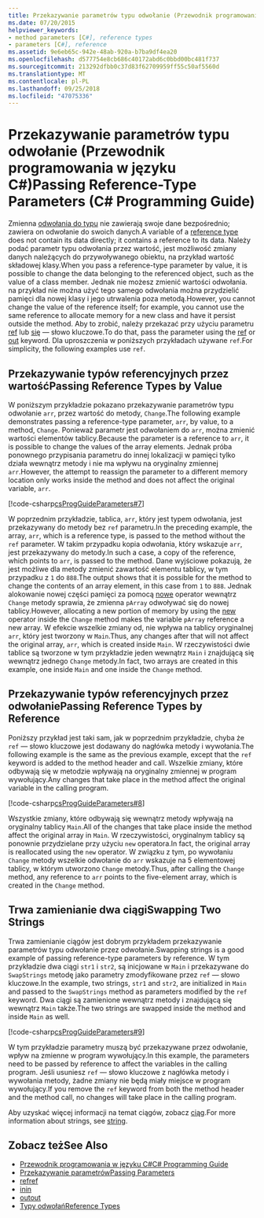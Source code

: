 ```yaml
---
title: Przekazywanie parametrów typu odwołanie (Przewodnik programowania w języku C#)
ms.date: 07/20/2015
helpviewer_keywords:
- method parameters [C#], reference types
- parameters [C#], reference
ms.assetid: 9e6eb65c-942e-48ab-920a-b7ba9df4ea20
ms.openlocfilehash: d577754e8cb686c40172abd6c0bbd00bc481f737
ms.sourcegitcommit: 213292dfbb0c37d83f62709959ff55c50af5560d
ms.translationtype: MT
ms.contentlocale: pl-PL
ms.lasthandoff: 09/25/2018
ms.locfileid: "47075336"
---
```

# <a name="passing-reference-type-parameters-c-programming-guide"></a><span data-ttu-id="800a3-102">Przekazywanie parametrów typu odwołanie (Przewodnik programowania w języku C#)</span><span class="sxs-lookup"><span data-stu-id="800a3-102">Passing Reference-Type Parameters (C# Programming Guide)</span></span>
<span data-ttu-id="800a3-103">Zmienna [odwołania do typu](../../../csharp/language-reference/keywords/reference-types.md) nie zawierają swoje dane bezpośrednio; zawiera on odwołanie do swoich danych.</span><span class="sxs-lookup"><span data-stu-id="800a3-103">A variable of a [reference type](../../../csharp/language-reference/keywords/reference-types.md) does not contain its data directly; it contains a reference to its data.</span></span> <span data-ttu-id="800a3-104">Należy podać parametr typu odwołania przez wartość, jest możliwość zmiany danych należących do przywoływanego obiektu, na przykład wartość składowej klasy.</span><span class="sxs-lookup"><span data-stu-id="800a3-104">When you pass a reference-type parameter by value, it is possible to change the data belonging to the referenced object, such as the value of a class member.</span></span> <span data-ttu-id="800a3-105">Jednak nie możesz zmienić wartości odwołania. na przykład nie można użyć tego samego odwołania można przydzielić pamięci dla nowej klasy i jego utrwalenia poza metodą.</span><span class="sxs-lookup"><span data-stu-id="800a3-105">However, you cannot change the value of the reference itself; for example, you cannot use the same reference to allocate memory for a new class and have it persist outside the method.</span></span> <span data-ttu-id="800a3-106">Aby to zrobić, należy przekazać przy użyciu parametru [ref](../../../csharp/language-reference/keywords/ref.md) lub [się](../../../csharp/language-reference/keywords/out-parameter-modifier.md) — słowo kluczowe.</span><span class="sxs-lookup"><span data-stu-id="800a3-106">To do that, pass the parameter using the [ref](../../../csharp/language-reference/keywords/ref.md) or [out](../../../csharp/language-reference/keywords/out-parameter-modifier.md) keyword.</span></span> <span data-ttu-id="800a3-107">Dla uproszczenia w poniższych przykładach używane `ref`.</span><span class="sxs-lookup"><span data-stu-id="800a3-107">For simplicity, the following examples use `ref`.</span></span>  
  
## <a name="passing-reference-types-by-value"></a><span data-ttu-id="800a3-108">Przekazywanie typów referencyjnych przez wartość</span><span class="sxs-lookup"><span data-stu-id="800a3-108">Passing Reference Types by Value</span></span>  
 <span data-ttu-id="800a3-109">W poniższym przykładzie pokazano przekazywanie parametrów typu odwołanie `arr`, przez wartość do metody, `Change`.</span><span class="sxs-lookup"><span data-stu-id="800a3-109">The following example demonstrates passing a reference-type parameter, `arr`, by value, to a method, `Change`.</span></span> <span data-ttu-id="800a3-110">Ponieważ parametr jest odwołaniem do `arr`, można zmienić wartości elementów tablicy.</span><span class="sxs-lookup"><span data-stu-id="800a3-110">Because the parameter is a reference to `arr`, it is possible to change the values of the array elements.</span></span> <span data-ttu-id="800a3-111">Jednak próba ponownego przypisania parametru do innej lokalizacji w pamięci tylko działa wewnątrz metody i nie ma wpływu na oryginalny zmiennej `arr`.</span><span class="sxs-lookup"><span data-stu-id="800a3-111">However, the attempt to reassign the parameter to a different memory location only works inside the method and does not affect the original variable, `arr`.</span></span>  
  
 [!code-csharp[csProgGuideParameters#7](../../../csharp/programming-guide/classes-and-structs/codesnippet/CSharp/passing-reference-type-parameters_1.cs)]  
  
 <span data-ttu-id="800a3-112">W poprzednim przykładzie, tablica, `arr`, który jest typem odwołania, jest przekazywany do metody bez `ref` parametru.</span><span class="sxs-lookup"><span data-stu-id="800a3-112">In the preceding example, the array, `arr`, which is a reference type, is passed to the method without the `ref` parameter.</span></span> <span data-ttu-id="800a3-113">W takim przypadku kopia odwołania, który wskazuje `arr`, jest przekazywany do metody.</span><span class="sxs-lookup"><span data-stu-id="800a3-113">In such a case, a copy of the reference, which points to `arr`, is passed to the method.</span></span> <span data-ttu-id="800a3-114">Dane wyjściowe pokazują, że jest możliwe dla metody zmienić zawartość elementu tablicy, w tym przypadku z `1` do `888`.</span><span class="sxs-lookup"><span data-stu-id="800a3-114">The output shows that it is possible for the method to change the contents of an array element, in this case from `1` to `888`.</span></span> <span data-ttu-id="800a3-115">Jednak alokowanie nowej części pamięci za pomocą [nowe](../../../csharp/language-reference/keywords/new.md) operator wewnątrz `Change` metody sprawia, że zmienna `pArray` odwoływać się do nowej tablicy.</span><span class="sxs-lookup"><span data-stu-id="800a3-115">However, allocating a new portion of memory by using the [new](../../../csharp/language-reference/keywords/new.md) operator inside the `Change` method makes the variable `pArray` reference a new array.</span></span> <span data-ttu-id="800a3-116">W efekcie wszelkie zmiany od, nie wpływa na tablicy oryginalnej `arr`, który jest tworzony w `Main`.</span><span class="sxs-lookup"><span data-stu-id="800a3-116">Thus, any changes after that will not affect the original array, `arr`, which is created inside `Main`.</span></span> <span data-ttu-id="800a3-117">W rzeczywistości dwie tablice są tworzone w tym przykładzie jeden wewnątrz `Main` i znajdującą się wewnątrz jednego `Change` metody.</span><span class="sxs-lookup"><span data-stu-id="800a3-117">In fact, two arrays are created in this example, one inside `Main` and one inside the `Change` method.</span></span>  
  
## <a name="passing-reference-types-by-reference"></a><span data-ttu-id="800a3-118">Przekazywanie typów referencyjnych przez odwołanie</span><span class="sxs-lookup"><span data-stu-id="800a3-118">Passing Reference Types by Reference</span></span>  
 <span data-ttu-id="800a3-119">Poniższy przykład jest taki sam, jak w poprzednim przykładzie, chyba że `ref` — słowo kluczowe jest dodawany do nagłówka metody i wywołania.</span><span class="sxs-lookup"><span data-stu-id="800a3-119">The following example is the same as the previous example, except that the `ref` keyword is added to the method header and call.</span></span> <span data-ttu-id="800a3-120">Wszelkie zmiany, które odbywają się w metodzie wpływają na oryginalny zmiennej w program wywołujący.</span><span class="sxs-lookup"><span data-stu-id="800a3-120">Any changes that take place in the method affect the original variable in the calling program.</span></span>  
  
 [!code-csharp[csProgGuideParameters#8](../../../csharp/programming-guide/classes-and-structs/codesnippet/CSharp/passing-reference-type-parameters_2.cs)]  
  
 <span data-ttu-id="800a3-121">Wszystkie zmiany, które odbywają się wewnątrz metody wpływają na oryginalny tablicy `Main`.</span><span class="sxs-lookup"><span data-stu-id="800a3-121">All of the changes that take place inside the method affect the original array in `Main`.</span></span> <span data-ttu-id="800a3-122">W rzeczywistości, oryginalnym tablicy są ponownie przydzielane przy użyciu `new` operatora.</span><span class="sxs-lookup"><span data-stu-id="800a3-122">In fact, the original array is reallocated using the `new` operator.</span></span> <span data-ttu-id="800a3-123">W związku z tym, po wywołaniu `Change` metody wszelkie odwołanie do `arr` wskazuje na 5 elementowej tablicy, w którym utworzono `Change` metody.</span><span class="sxs-lookup"><span data-stu-id="800a3-123">Thus, after calling the `Change` method, any reference to `arr` points to the five-element array, which is created in the `Change` method.</span></span>  
  
## <a name="swapping-two-strings"></a><span data-ttu-id="800a3-124">Trwa zamienianie dwa ciągi</span><span class="sxs-lookup"><span data-stu-id="800a3-124">Swapping Two Strings</span></span>  
 <span data-ttu-id="800a3-125">Trwa zamienianie ciągów jest dobrym przykładem przekazywanie parametrów typu odwołanie przez odwołanie.</span><span class="sxs-lookup"><span data-stu-id="800a3-125">Swapping strings is a good example of passing reference-type parameters by reference.</span></span> <span data-ttu-id="800a3-126">W tym przykładzie dwa ciągi `str1` i `str2`, są inicjowane w `Main` i przekazywane do `SwapStrings` metodę jako parametry zmodyfikowane przez `ref` — słowo kluczowe.</span><span class="sxs-lookup"><span data-stu-id="800a3-126">In the example, two strings, `str1` and `str2`, are initialized in `Main` and passed to the `SwapStrings` method as parameters modified by the `ref` keyword.</span></span> <span data-ttu-id="800a3-127">Dwa ciągi są zamienione wewnątrz metody i znajdującą się wewnątrz `Main` także.</span><span class="sxs-lookup"><span data-stu-id="800a3-127">The two strings are swapped inside the method and inside `Main` as well.</span></span>  
  
 [!code-csharp[csProgGuideParameters#9](../../../csharp/programming-guide/classes-and-structs/codesnippet/CSharp/passing-reference-type-parameters_3.cs)]  
  
 <span data-ttu-id="800a3-128">W tym przykładzie parametry muszą być przekazywane przez odwołanie, wpływ na zmienne w program wywołujący.</span><span class="sxs-lookup"><span data-stu-id="800a3-128">In this example, the parameters need to be passed by reference to affect the variables in the calling program.</span></span> <span data-ttu-id="800a3-129">Jeśli usuniesz `ref` — słowo kluczowe z nagłówka metody i wywołania metody, żadne zmiany nie będą miały miejsce w program wywołujący.</span><span class="sxs-lookup"><span data-stu-id="800a3-129">If you remove the `ref` keyword from both the method header and the method call, no changes will take place in the calling program.</span></span>  
  
 <span data-ttu-id="800a3-130">Aby uzyskać więcej informacji na temat ciągów, zobacz [ciąg](../../../csharp/language-reference/keywords/string.md).</span><span class="sxs-lookup"><span data-stu-id="800a3-130">For more information about strings, see [string](../../../csharp/language-reference/keywords/string.md).</span></span>  
  
## <a name="see-also"></a><span data-ttu-id="800a3-131">Zobacz też</span><span class="sxs-lookup"><span data-stu-id="800a3-131">See Also</span></span>

- [<span data-ttu-id="800a3-132">Przewodnik programowania w języku C#</span><span class="sxs-lookup"><span data-stu-id="800a3-132">C# Programming Guide</span></span>](../../../csharp/programming-guide/index.md)  
- [<span data-ttu-id="800a3-133">Przekazywanie parametrów</span><span class="sxs-lookup"><span data-stu-id="800a3-133">Passing Parameters</span></span>](../../../csharp/programming-guide/classes-and-structs/passing-parameters.md)  
- [<span data-ttu-id="800a3-134">ref</span><span class="sxs-lookup"><span data-stu-id="800a3-134">ref</span></span>](../../../csharp/language-reference/keywords/ref.md)  
- [<span data-ttu-id="800a3-135">in</span><span class="sxs-lookup"><span data-stu-id="800a3-135">in</span></span>](../../../csharp/language-reference/keywords/in-parameter-modifier.md)  
- [<span data-ttu-id="800a3-136">out</span><span class="sxs-lookup"><span data-stu-id="800a3-136">out</span></span>](../../../csharp/language-reference/keywords/out.md)  
- [<span data-ttu-id="800a3-137">Typy odwołań</span><span class="sxs-lookup"><span data-stu-id="800a3-137">Reference Types</span></span>](../../../csharp/language-reference/keywords/reference-types.md)
